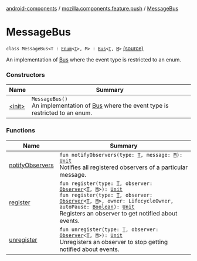 [android-components](../../index.md) / [mozilla.components.feature.push](../index.md) / [MessageBus](./index.md)

# MessageBus

`class MessageBus<T : `[`Enum`](https://kotlinlang.org/api/latest/jvm/stdlib/kotlin/-enum/index.html)`<`[`T`](index.md#T)`>, M> : `[`Bus`](../../mozilla.components.concept.push/-bus/index.md)`<`[`T`](index.md#T)`, `[`M`](index.md#M)`>` [(source)](https://github.com/mozilla-mobile/android-components/blob/master/components/feature/push/src/main/java/mozilla/components/feature/push/MessageBus.kt#L18)

An implementation of [Bus](../../mozilla.components.concept.push/-bus/index.md) where the event type is restricted to an enum.

### Constructors

| Name | Summary |
|---|---|
| [&lt;init&gt;](-init-.md) | `MessageBus()`<br>An implementation of [Bus](../../mozilla.components.concept.push/-bus/index.md) where the event type is restricted to an enum. |

### Functions

| Name | Summary |
|---|---|
| [notifyObservers](notify-observers.md) | `fun notifyObservers(type: `[`T`](index.md#T)`, message: `[`M`](index.md#M)`): `[`Unit`](https://kotlinlang.org/api/latest/jvm/stdlib/kotlin/-unit/index.html)<br>Notifies all registered observers of a particular message. |
| [register](register.md) | `fun register(type: `[`T`](index.md#T)`, observer: `[`Observer`](../../mozilla.components.concept.push/-bus/-observer/index.md)`<`[`T`](index.md#T)`, `[`M`](index.md#M)`>): `[`Unit`](https://kotlinlang.org/api/latest/jvm/stdlib/kotlin/-unit/index.html)<br>`fun register(type: `[`T`](index.md#T)`, observer: `[`Observer`](../../mozilla.components.concept.push/-bus/-observer/index.md)`<`[`T`](index.md#T)`, `[`M`](index.md#M)`>, owner: LifecycleOwner, autoPause: `[`Boolean`](https://kotlinlang.org/api/latest/jvm/stdlib/kotlin/-boolean/index.html)`): `[`Unit`](https://kotlinlang.org/api/latest/jvm/stdlib/kotlin/-unit/index.html)<br>Registers an observer to get notified about events. |
| [unregister](unregister.md) | `fun unregister(type: `[`T`](index.md#T)`, observer: `[`Observer`](../../mozilla.components.concept.push/-bus/-observer/index.md)`<`[`T`](index.md#T)`, `[`M`](index.md#M)`>): `[`Unit`](https://kotlinlang.org/api/latest/jvm/stdlib/kotlin/-unit/index.html)<br>Unregisters an observer to stop getting notified about events. |
